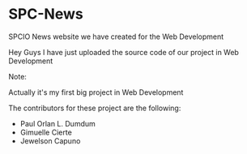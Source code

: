 SPC-News
========

SPCIO News website we have created for the Web Development

Hey Guys I have just uploaded the source code of our project in Web Development 

Note:

  Actually it's my first big project in Web Development
  
  
  The contributors for these project are the following:
  
  <ul>
  <li>Paul Orlan L. Dumdum</li>
  <li>Gimuelle Cierte</li>
  <li>Jewelson Capuno</li>
  </ul>
  
